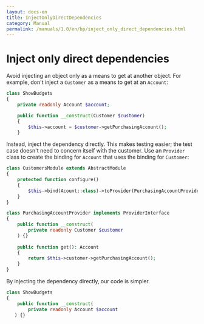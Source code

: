 ```yaml
---
layout: docs-en
title: InjectOnlyDirectDependencies
category: Manual
permalink: /manuals/1.0/en/bp/inject_only_direct_dependencies.html
---
```

# Inject only direct dependencies

Avoid injecting an object only as a means to get at another object. For example, don't inject a `Customer` as a means to get at an `Account`:

```php
class ShowBudgets
{
    private readonly Account $account;

    public function __construct(Customer $customer)
    {
        $this->account = $customer->getPurchasingAccount();
    }
```

Instead, inject the dependency directly. This makes testing easier; the test case doesn't need to concern itself with the customer. Use an `Provider` class to create the binding for `Account` that uses the binding for `Customer`:

```php
class CustomersModule extends AbstractModule
{
    protected function configure()
    {
        $this->bind(Acount::class)->toProvider(PurchasingAccountProvider::class);
    }
}

class PurchasingAccountProvider implements ProviderInterface
{
    public function __construct(
        private readonly Customer $customer
    ) {}
    
    public function get(): Account
    {
        return $this->customer->getPurchasingAccount();
    }
}
```

By injecting the dependency directly, our code is simpler.

```php
class ShowBudgets
{
    public function __construct(
        private readonly Account $account
   ) {}
```
